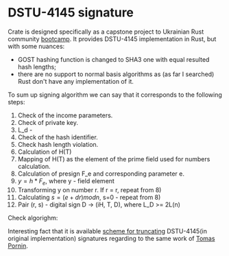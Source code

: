 # DSTU-4145 signature

Crate is designed specifically as a capstone project to Ukrainian Rust community [bootcamp](https://github.com/rust-lang-ua/rustcamp).
It provides DSTU-4145 implementation in Rust, but with some nuances: 
* GOST hashing function is changed to SHA3 one with equal resulted hash lengths;
* there are no support to normal basis algorithms as (as far I searched) Rust don't have any implementation of it.


To sum up signing algorithm we can say that it corresponds to the following steps:
1) Check of the income parameters.
2) Check of private key.
3) L_d - 
4) Check of the hash identifier.
5) Check hash length violation.
6) Calculation of H(T)
7) Mapping of H(T) as the element of the prime field used for numbers calculation.
8) Calculation of presign F_e and corresponding parameter e.
9) $y = h * F_e$, where y - field element
10) Transforming y on number r. If r = r, repeat from 8)
12) Calculating $s=(e+dr) mod n$, s=0 - repeat from 8)
14) Pair (r, s) - digital sign D -> (iH, T, D), where L_D >= 2L(n)

Check algorighm:








Interesting fact that it is available [scheme for truncating](https://ela.kpi.ua/handle/123456789/62109) DSTU-4145(in original implementation) signatures regarding to the same work of [Tomas Pornin](https://eprint.iacr.org/2022/938). 
